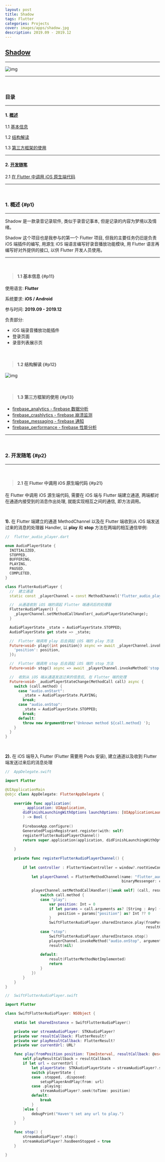 ```yaml
---
layout: post
title: Shadow
tags: Flutter
categories: Projects
cover: images/apps/shadow.jpg
description: 2019.09 - 2019.12
---
```


## [Shadow](https://testflight.apple.com/join/wezq1OC4)  

---

![img](/images/apps/shadow.jpg)

---

<br>

### 目录

---

#### 1. [概述](#p1)

1.1 [基本信息](#p11)

1.2 [结构解读](#p12)

1.3 [第三方框架的使用](#p13)

---

#### 2. [开发随笔](#p2)

2.1 [在 Flutter 中调用 iOS 原生端代码](#p21)

---

<br>

### 1. 概述 {#p1}

---

Shadow 是一款录音记录软件, 类似于录音记事本, 但是记录的内容为梦境以及情绪。

Shadow 这个项目也是我参与的第一个 Flutter 项目, 但我的主要任务仍旧是负责 iOS 端插件的编写, 用源生 iOS 端语言编写好录音播放功能模块, 用 Flutter 语言再编写好对外提供的接口, 以供 Flutter 开发人员使用。

---

<br>

> #### 1.1 基本信息 {#p11}

使用语言: **Flutter**

系统要求: **iOS / Android**

参与时间: **2019.09 - 2019.12**

负责部分: 

* iOS 端录音播放功能插件
* 登录页面
* 录音列表展示页

<br>

> #### 1.2 结构解读 {#p12}

![img](/images/shadow/p12.jpg)

<br>

> #### 1.3 第三方框架的使用 {#p13}

* [firebase_analytics - firebase 数据分析]()
* [firebase_crashlytics - firebase 崩溃监测]()
* [firebase_messaging - firebase 通知]()
* [firebase_performance - firebase 性能分析]()

---

<br>

### 2. 开发随笔 {#p2}

---

<br>

> #### 2.1 在 Flutter 中调用 iOS 原生端代码 {#p21}

在 Flutter 中调用 iOS 源生端代码, 需要在 iOS 端与 Flutter 端建立通道, 两端都对在通道内接受到的消息作出处理, 就能实现相互之间的通信, 即方法调用。

<br>

**1).** 在 Flutter 端建立的通道 MethodChannel 以及在 Flutter 端收到从 iOS 端发送过来的消息的处理器 Handler, 以 **play** 和 **stop** 方法在两端的相互通信举例:

```dart
//  flutter_audio_player.dart

enum AudioPlayerState {
  INITIALIZED,
  STOPPED,
  BUFFERING,
  PLAYING,
  PAUSED,
  COMPLETED,
}

class FlutterAudioPlayer {
  //  建立通道
  static const _playerChannel = const MethodChannel('flutter_audio_player');

  //  从通道收到 iOS 端的调起 Flutter 端通讯后的处理器
  FlutterAudioPlayer() {
    _playerChannel.setMethodCallHandler(_audioPlayerStateChange);
  }

  AudioPlayerState _state = AudioPlayerState.STOPPED;
  AudioPlayerState get state => _state;

  //  Flutter 端调用 play 后去调起 iOS 端的 play 方法
  Future<void> play({int position}) async => await _playerChannel.invokeMethod('play', {
    'position': position,
  });

  //  Flutter 端调用 stop 后去调起 iOS 端的 stop 方法
  Future<void> stop() async => await _playerChannel.invokeMethod('stop');

  //  收到从 iOS 端从通道发送过来的信息后, 在 Flutter 端的处理
  Future<void> _audioPlayerStateChange(MethodCall call) async {
    switch (call.method) {
      case "audio.onStart":
        _state = AudioPlayerState.PLAYING;
        break;
      case "audio.onStop":
        _state = AudioPlayerState.STOPPED;
        break;
      default:
        throw new ArgumentError('Unknown method ${call.method} ');
    }
  }
}

```

<br>

**2).** 在 iOS 端导入 Flutter (Flutter 需要用 Pods 安装), 建立通道以及收到 Flutter 端发送过来后的消息处理

```swift
//  AppDelegate.swift

import Flutter

@UIApplicationMain
@objc class AppDelegate: FlutterAppDelegate {
    
    override func application(
        _ application: UIApplication,
        didFinishLaunchingWithOptions launchOptions: [UIApplicationLaunchOptionsKey: Any]?
        ) -> Bool {
        
        FirebaseApp.configure()
        GeneratedPluginRegistrant.register(with: self)
        registerFlutterAudioPlayerChannel()
        return super.application(application, didFinishLaunchingWithOptions: launchOptions)
        
    }
    
    private func registerFlutterAudioPlayerChannel() {
        
        if let controller : FlutterViewController = window?.rootViewController as? FlutterViewController {
            
            let playerChannel = FlutterMethodChannel(name: "flutter_audio_player",
                                                     binaryMessenger: controller.binaryMessenger)
            
            playerChannel.setMethodCallHandler({[weak self] (call, result) in
                switch call.method {
                case "play":
                    var position: Int = 0
                    if let params = call.arguments as? [String : Any] {
                        position = params["position"] as? Int ?? 0
                    }
                    SwiftFlutterAudioPlayer.sharedInstance.play(fromPosition: TimeInterval(position)/1000.0,
                                                                resultCallback: result)
                case "stop":
                    SwiftFlutterAudioPlayer.sharedInstance.stop()
                    playerChannel.invokeMethod("audio.onStop", arguments: nil)
                    result(nil)
   
                default:
                    result(FlutterMethodNotImplemented)
                    return
                }
            })
        }
    }    
}
```

```swift
//  SwiftFlutterAudioPlayer.swift

import Flutter

class SwiftFlutterAudioPlayer: NSObject {
    
    static let sharedInstance = SwiftFlutterAudioPlayer()

    private var streamAudioPlayer: STKAudioPlayer?
    private var resultCallback: FlutterResult?
    private var playResultCallback: FlutterResult?
    private var currentUrl: URL?

    func play(fromPosition position: TimeInterval, resultCallback: @escaping FlutterResult) {
        self.playResultCallback = resultCallback
        if let url = currentUrl {
            let playerState: STKAudioPlayerState = streamAudioPlayer?.state ?? STKAudioPlayerState.disposed
            switch playerState {
            case .stopped, .disposed:
                setupPlayerAndPlay(from: url)
            case .playing:
                streamAudioPlayer?.seek(toTime: position)
            default:
                break
            }
        }else {
            debugPrint("Haven't set any url to play.")
        }
    }
    
    func stop() {
        streamAudioPlayer?.stop()
        streamAudioPlayer?.hasBeenStopped = true
    }

}
```
